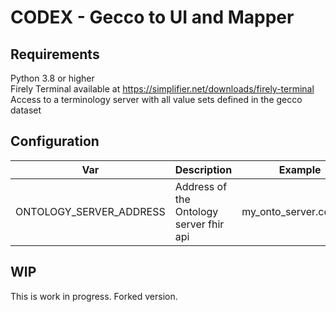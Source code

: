 # CODEX - Gecco to UI and Mapper

## Requirements

Python 3.8 or higher \
Firely Terminal available at https://simplifier.net/downloads/firely-terminal \
Access to a terminology server with all value sets defined in the gecco dataset

## Configuration

| Var | Description | Example |
|--------|-------------|---------|
|ONTOLOGY_SERVER_ADDRESS | Address of the Ontology server fhir api| my_onto_server.com/fhir

## WIP
This is work in progress. Forked version.
